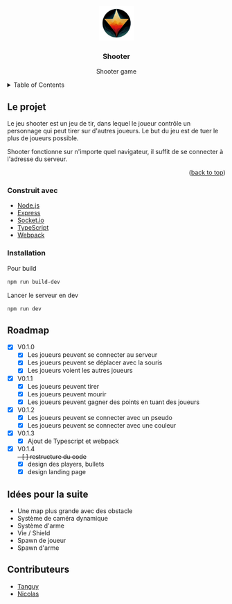 <a name="readme-top"></a>

<!-- PROJECT LOGO -->
<br />
<div align="center">
  <a href="https://github.com/othneildrew/Best-README-Template">
    <img src="assets/shooter_logo.png" alt="Logo" width="80" height="80">
  </a>

<h3 align="center">Shooter</h3>

  <p align="center">
    Shooter game
  </p>
</div>



<!-- TABLE OF CONTENTS -->
<details>
  <summary>Table of Contents</summary>
  <ol>
    <li>
	  <a href="#le-projet">Le projet</a>
	  <ul>
		<li><a href="#construit-avec">Construit avec</a></li>
		<li><a href="#installation">Installation</a></li>
	  </ul>
	</li>
	<li>
	  <a href="#roadmap">Roadmap</a>
	</li>
	<li><a href="#contributeurs">Contributeurs</a></li>
  </ol>
</details>



<!-- ABOUT THE PROJECT -->

## Le projet

Le jeu shooter est un jeu de tir, dans lequel le joueur contrôle un personnage qui peut tirer sur d'autres joueurs. Le
but du jeu est de tuer le plus de joueurs possible.

Shooter fonctionne sur n'importe quel navigateur, il suffit de se connecter à l'adresse du serveur.

<p align="right">(<a href="#readme-top">back to top</a>)</p>

### Construit avec

* [Node.js](https://nodejs.org/en/)
* [Express](https://expressjs.com/)
* [Socket.io](https://socket.io/)
* [TypeScript](https://www.typescriptlang.org/)
* [Webpack](https://webpack.js.org/)

### Installation

Pour build

```bash
npm run build-dev
```

Lancer le serveur en dev

```bash
npm run dev
```

## Roadmap

- [x] V0.1.0
    - [x] Les joueurs peuvent se connecter au serveur
    - [x] Les joueurs peuvent se déplacer avec la souris
    - [x] Les joueurs voient les autres joueurs
- [x] V0.1.1
    - [x] Les joueurs peuvent tirer
    - [x] Les joueurs peuvent mourir
    - [x] Les joueurs peuvent gagner des points en tuant des joueurs
- [x] V0.1.2
    - [x] Les joueurs peuvent se connecter avec un pseudo
    - [x] Les joueurs peuvent se connecter avec une couleur
- [x] V0.1.3
    - [x] Ajout de Typescript et webpack
- [x] V0.1.4<br>
  ~~- [ ] restructure du code~~
    - [x] design des players, bullets
    - [x] design landing page

## Idées pour la suite

- Une map plus grande avec des obstacle
- Système de caméra dynamique
- Système d'arme
- Vie / Shield
- Spawn de joueur
- Spawn d'arme

<!-- CONTRIBUTING -->

## Contributeurs

* [Tanguy](https://github.com/tanguymossion)
* [Nicolas](https://github.com/nkirchhoffer)


